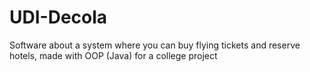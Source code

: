 # UDI-Decola
Software about a system where you can buy flying tickets and reserve hotels, made with OOP (Java) for a college project
